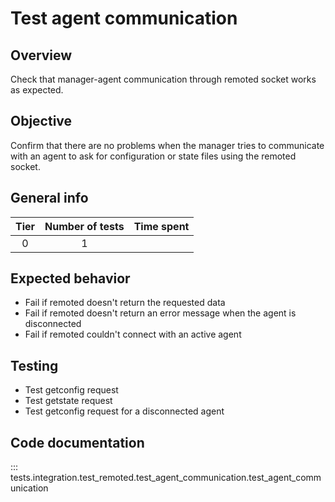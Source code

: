 # Test agent communication
## Overview 
Check that manager-agent communication through remoted socket works as expected.

## Objective

Confirm that there are no problems when the manager tries to communicate with an agent to ask for configuration or 
state files using the remoted socket.

## General info

|Tier | Number of tests | Time spent |
|:--:|:--:|:--:|
| 0 | 1 |  |

## Expected behavior

- Fail if remoted doesn't return the requested data
- Fail if remoted doesn't return an error message when the agent is disconnected
- Fail if remoted couldn't connect with an active agent
## Testing

- Test getconfig request
- Test getstate request
- Test getconfig request for a disconnected agent

## Code documentation
::: tests.integration.test_remoted.test_agent_communication.test_agent_communication
